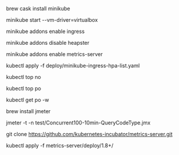 brew cask install minikube

minikube start --vm-driver=virtualbox

minikube addons enable ingress

minikube addons disable heapster

minikube addons enable metrics-server

kubectl apply -f deploy/minikube-ingress-hpa-list.yaml

kubectl top no

kubectl top po

kubectl get po -w

brew install jmeter

jmeter -t -n test/Concurrent100-10min-QueryCodeType.jmx

git clone https://github.com/kubernetes-incubator/metrics-server.git

kubectl apply -f metrics-server/deploy/1.8+/
